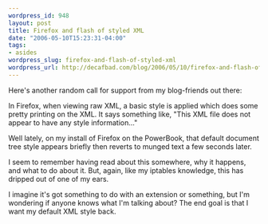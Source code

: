 ```yaml
--- 
wordpress_id: 948
layout: post
title: Firefox and flash of styled XML
date: "2006-05-10T15:23:31-04:00"
tags: 
- asides
wordpress_slug: firefox-and-flash-of-styled-xml
wordpress_url: http://decafbad.com/blog/2006/05/10/firefox-and-flash-of-styled-xml
---
```

 <p>Here's another random call for support from my blog-friends out there:</p>
 <p>In Firefox, when viewing raw XML, a basic style is applied which does some pretty printing on the XML.  It says something like, "This XML file does not appear to have any style information..."</p>
 <p>Well lately, on my install of Firefox on the PowerBook, that default document tree style appears briefly then reverts to munged text a few seconds later.</p>
 <p>I seem to remember having read about this somewhere, why it happens, and what to do about it.  But, again, like my iptables knowledge, this has dripped out of one of my ears.</p>
 <p>I imagine it's got something to do with an extension or something, but I'm wondering if anyone knows what I'm talking about?  The end goal is that I want my default XML style back.</p>
